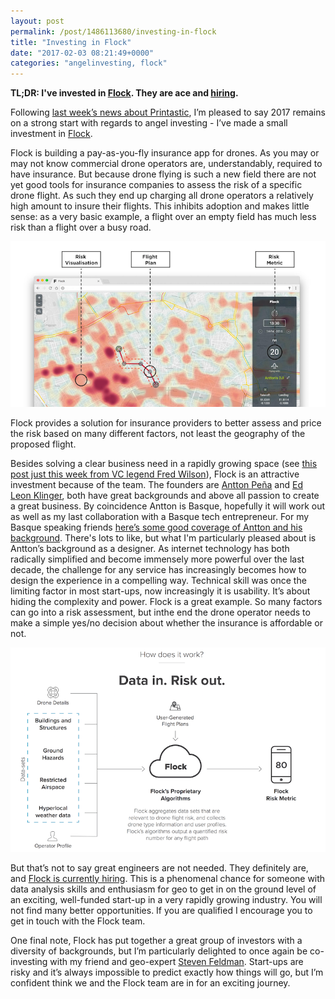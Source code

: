 ```yaml
---
layout: post
permalink: /post/1486113680/investing-in-flock
title: "Investing in Flock"
date: "2017-02-03 08:21:49+0000"
categories: "angelinvesting, flock"
---
```


<div style="font-weight:bold;">TL;DR: I've invested in <a href="http://flyflock.io/">Flock</a>. They are ace and <a href="https://flock.breezy.hr/p/098e154b6289-tech-lead">hiring</a>.</div>

Following [last week’s news about Printastic](/post/1485519423/investing-in-printastic), I’m pleased to say 2017 remains on a strong start with regards to angel investing - I’ve made a small investment in [Flock](http://www.flyflock.io).

Flock is building a pay-as-you-fly insurance app for drones. As you may or may not know commercial drone operators are, understandably, required to have insurance. But because drone flying is such a new field there are not yet good tools for insurance companies to assess the risk of a specific drone flight. As such they  end up charging all drone operators a relatively high amount to insure their flights. This inhibits adoption and makes little sense: as a very basic example, a flight over an empty field has much less risk than a flight over a busy road.

<div class="ctr">
  <img src="/img/blog/flock-map.png"/>
</div>

Flock provides a solution for insurance providers to better assess and price the risk based on many different factors, not least the geography of the proposed flight. 

Besides solving a clear business need in a rapidly growing space (see [this post just this week from VC legend Fred Wilson](http://avc.com/2017/01/10000-commercial-drone-flights/)), Flock is an attractive investment because of the team. The founders are [Antton Peña](https://twitter.com/Anttonp) and [Ed Leon Klinger](https://twitter.com/edleonklinger), both have great backgrounds and above all passion to create a great business. By coincidence Antton is Basque, hopefully it will work out as well as my last collaboration with a Basque tech entrepreneur. For my Basque speaking friends [here’s some good coverage of Antton and his background](https://sustatu.eus/1485273156). There's lots to like, but what I'm particularly pleased about is Antton’s background as a designer. As internet technology has both radically simplified and become immensely more powerful over the last decade, the challenge for any service has increasingly becomes how to design the experience in a compelling way. Technical skill was once the limiting factor in most start-ups, now increasingly it is usability. It’s about hiding the complexity and power. Flock is a great example. So many factors can go into a risk assessment, but inthe end the drone operator needs to make a simple yes/no decision about whether the insurance is affordable or not.

<div class="ctr">
  <img src="/img/blog/flock-flow.png"/>
</div>

But that’s not to say great engineers are not needed. They definitely are, and [Flock is currently hiring](https://flock.breezy.hr/p/098e154b6289-tech-lead). This is a phenomenal chance for someone with data analysis skills and enthusiasm for geo to get in on the ground level of an exciting, well-funded start-up in a very rapidly growing industry. You will not find many better opportunities. If you are qualified I encourage you to get in touch with the Flock team.

One final note, Flock has put together a great group of investors with a diversity of backgrounds, but I’m particularly delighted to once again be co-investing with my friend and geo-expert [Steven Feldman](https://twitter.com/StevenFeldman). Start-ups are risky and it’s always impossible to predict exactly how things will go, but I’m confident think we and the Flock team are in for an exciting journey. 






